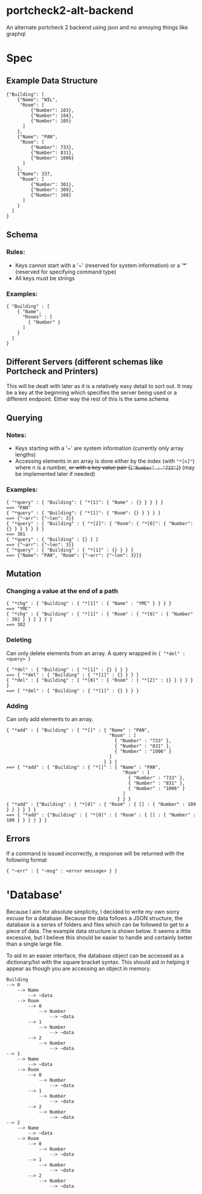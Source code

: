 # portcheck2-alt-backend
An alternate portcheck 2 backend using json and no annoying things like graphql

# Spec
## Example Data Structure

    {"Building": [
        {"Name": "WIL",
         "Room": [
             {"Number": 103},
             {"Number": 104},
             {"Number": 105}
          ]
        },
        {"Name": "PAN",
         "Room": [
             {"Number": 733},
             {"Number": 831},
             {"Number": 1006}
          ]
        },
        {"Name": 337,
         "Room": [
             {"Number": 301},
             {"Number": 309},
             {"Number": 108}
          ]
        }
      ]
    }

## Schema

### Rules:
- Keys cannot start with a '~' (reserved for system information) or a '*' (reserved for specifying
command type)
- All keys must be strings

### Examples:
    { "Building" : [
        { "Name",
          "Rooms" : [
            { "Number" }
          ]
        }
      ]
    }

## Different Servers (different schemas like Portcheck and Printers)
This will be dealt with later as it is a relatively easy detail to sort out. It may be a key at the
beginning which specifies the server being used or a different endpoint. Either way the rest of
this is the same.schema 

## Querying

### Notes:
- Keys starting with a '~' are system information (currently only array lengths)
- Accessing elements in an array is done either by the index (with `"*[n]"`) where n is a number, ~~or
with a key value pair (`["Number" : "733"]`)~~ (may be implemented later if needed)

### Examples:
    { "*query" : { "Building": { "*[1]": { "Name" : {} } } } }
    ==> "PAN"
    { "*query" : { "Building": { "*[1]": { "Room": {} } } } }
    ==> {"~arr": {"~len": 3}}
    { "*query" : { "Building" : { "*[2]": { "Room": { "*[0]": { "Number": {} } } } } } }
    ==> 301
    { "*query" : { "Building" : {} } }
    ==> {"~arr": {"~len": 3}}
    { "*query" : { "Building" : { "*[1]" : {} } } }
    ==> {"Name": "PAN", "Room": {"~arr": {"~len": 3}}}

## Mutation

### Changing a value at the end of a path

    { "*chg" : { "Building" : { "*[1]" : { "Name" : "YMC" } } } }
    ==> "YMC"
    { "*chg" : { "Building" : { "*[1]" : { "Room" : { "*[0]" : { "Number" : 302 } } } } } }
    ==> 302

### Deleting
Can only delete elements from an array. A query wrapped in `{ "*del" : <query> }`

    { "*del" : { "Building" : { "*[1]" : {} } } }
    ==> { "*del" : { "Building" : { "*[1]" : {} } } }
    { "*del" : { "Building" : { "*[0]" : { "Room" : { "*[2]" : {} } } } } }
    ==> { "*del" : { "Building" : { "*[1]" : {} } } }

### Adding
Can only add elements to an array.

    { "*add" : { "Building" : { "*[]" : { "Name" : "PAN",
                                          "Room" : [
                                            { "Number" : "733" },
                                            { "Number" : "831" },
                                            { "Number" : "1006" }
                                          ]
                                        } } }
    ==> { "*add" : { "Building" : { "*[]" : { "Name" : "PAN",
                                               "Room" : [
                                                 { "Number" : "733" },
                                                 { "Number" : "831" },
                                                 { "Number" : "1006" }
                                               ]
                                             } } }
    { "*add" : {"Building" : { "*[0]" : { "Room" : { [] : { "Number" : 109 } } } } } }
    ==> { "*add" : {"Building" : { "*[0]" : { "Room" : { [] : { "Number" : 109 } } } } } }

## Errors
If a command is issued incorrectly, a response will be returned with the following format

    { "~err" : { "~msg" : <error message> } }

# 'Database'
Because I aim for absolute simplicity, I decided to write my own sorry excuse for a database. Because the data follows a
JSON structure, the database is a series of folders and files which can be followed to get to a piece of data. The
example data structure is shown below. It seems a little excessive, but I believe this should be easier to handle and
certainly better than a single large file.

To aid in an easier interface, the database object can be accessed as a dictionary/list with the square bracket syntax.
This should aid in helping it appear as though you are accessing an object in memory.

    Building
    --> 0
        --> Name
            --> ~data
        --> Room
            --> 0
                --> Number
                    --> ~data
            --> 1
                --> Number
                    --> ~data
            --> 2
                --> Number
                    --> ~data
    --> 1
        --> Name
            --> ~data
        --> Room
            --> 0
                --> Number
                    --> ~data
            --> 1
                --> Number
                    --> ~data
            --> 2
                --> Number
                    --> ~data
    --> 2
        --> Name
            --> ~data
        --> Room
            --> 0
                --> Number
                    --> ~data
            --> 1
                --> Number
                    --> ~data
            --> 2
                --> Number
                    --> ~data